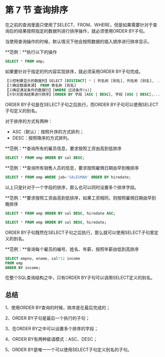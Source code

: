 # 第 7 节 查询排序

在之前的查询里面只使用了SELECT、FROM、WHERE，但是如果需要针对于查询后的结果按照指定的数据列进行排序操作，就必须使用ORDER BY子句。

当使用查询操作的时候，默认情况下他会按照数据的插入顺序进行排序显示。

**范例：**执行以下的操作

```sql
SELECT * FROM emp;
```

如果要针对于指定的列内容实现排序，就必须采用ORDER BY子句完成。

```sql
【③控制要显示的数据列】SELECT [DISTINCT] * | 列名称 [别名], 列名称 [别名], ...
【①确定数据来源】 FROM 表名称 [别名]
【②确定满足条件的数据行】[WHERE 过滤条件(s)]
【④针对查询结果进行排序】[ORDER BY 字段 [ASC | DESC], 字段 [ASC | DESC],...];
```

ORDER BY子句是在SELECT子句之后执行，而ORDER BY子句可以使用SELECT子句定义的别名。

对于排序的方式有两种：

* ASC（默认）：按照升序的方式排列；
* DESC：按照降序的方式排列。

**范例：**查询所有的雇员信息，要求按照工资由高到低排序

```sql
SELECT * FROM emp ORDER BY sal DESC;
```

**范例：**查询所有销售人员的信息，要求按照雇佣日期由早到晚排序

```sql
SELECT * FROM emp WHERE job='SALESMAN' ORDER BY hiredate;
```

以上只是针对于一个字段的排序，那么也可以同时设置多个排序字段。 

**范例：**要求按照工资由高到低排序，如果工资相同，则按照雇佣日期由早到晚排序

```sql
SELECT * FROM emp ORDER BY sal DESC, hiredate ASC;
```

```sql
SELECT * FROM emp ORDER BY sal DESC, hiredate;
```

ORDER BY子句既然在SELECT子句之后执行，那么就可以使用SELECT子句里定义的别名。

**范例：**查询每个雇员的编号、姓名、年薪，按照年薪由低到高排序

```sql
SELECT empno, ename, sal*12 income 
FROM emp
ORDER BY income;
```

在整个SQL查询结构之中，只有ORDER BY子句可以调用SELECT定义的别名。

## 总结

1、使用ORDER BY查询的时候，排序是在最后完成的；

2、ORDER BY子句是最后一个执行的子句；

3、在ORDER BY之中可以设置多个排序的字段；

4、ORDER BY有两种裴谞模式：ASC、DESC；

5、ORDER BY是唯一一个可以使用SELECT子句定义别名的子句。